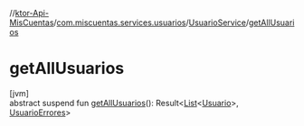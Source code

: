 //[ktor-Api-MisCuentas](../../../index.md)/[com.miscuentas.services.usuarios](../index.md)/[UsuarioService](index.md)/[getAllUsuarios](get-all-usuarios.md)

# getAllUsuarios

[jvm]\
abstract suspend fun [getAllUsuarios](get-all-usuarios.md)(): Result&lt;[List](https://kotlinlang.org/api/latest/jvm/stdlib/kotlin.collections/-list/index.html)&lt;[Usuario](../../com.miscuentas.models/-usuario/index.md)&gt;, [UsuarioErrores](../../com.miscuentas.errors/-usuario-errores/index.md)&gt;
